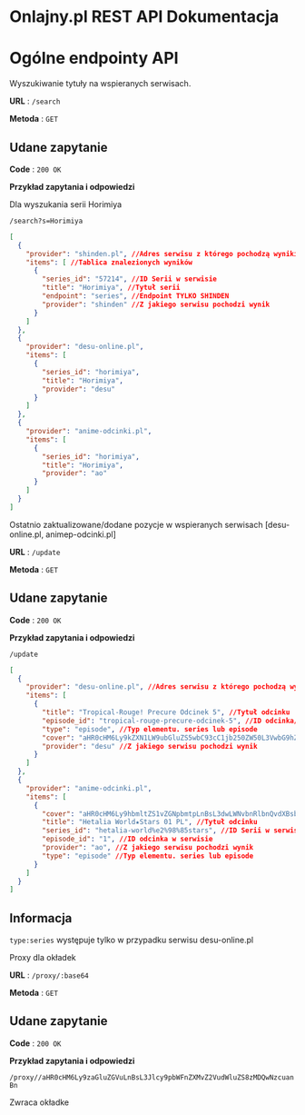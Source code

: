 # Onlajny.pl REST API Dokumentacja

# Ogólne endpointy API

Wyszukiwanie tytuły na wspieranych serwisach.

**URL** : `/search`

**Metoda** : `GET`

## Udane zapytanie

**Code** : `200 OK`

**Przykład zapytania i odpowiedzi**

Dla wyszukania serii Horimiya

`/search?s=Horimiya`

```json
[
  {
    "provider": "shinden.pl", //Adres serwisu z którego pochodzą wyniki
    "items": [ //Tablica znalezionych wyników
      {
        "series_id": "57214", //ID Serii w serwisie
        "title": "Horimiya", //Tytuł serii
        "endpoint": "series", //Endpoint TYLKO SHINDEN
        "provider": "shinden" //Z jakiego serwisu pochodzi wynik
      }
    ]
  },
  {
    "provider": "desu-online.pl",
    "items": [
      {
        "series_id": "horimiya",
        "title": "Horimiya",
        "provider": "desu"
      }
    ]
  },
  {
    "provider": "anime-odcinki.pl",
    "items": [
      {
        "series_id": "horimiya",
        "title": "Horimiya",
        "provider": "ao"
      }
    ]
  }
]
```

Ostatnio zaktualizowane/dodane pozycje w wspieranych serwisach [desu-online.pl, animep-odcinki.pl]

**URL** : `/update`

**Metoda** : `GET`

## Udane zapytanie

**Code** : `200 OK`

**Przykład zapytania i odpowiedzi**

`/update`

```json
[
  {
    "provider": "desu-online.pl", //Adres serwisu z którego pochodzą wyniki
    "items": [
      {
        "title": "Tropical-Rouge! Precure Odcinek 5", //Tytuł odcinku
        "episode_id": "tropical-rouge-precure-odcinek-5", //ID odcinka/serii w serwisie
        "type": "episode", //Typ elementu. series lub episode
        "cover": "aHR0cHM6Ly9kZXN1LW9ubGluZS5wbC93cC1jb250ZW50L3VwbG9hZHMvMjAyMS8wMy8xMTA5MDctMjEyeDMwMC53ZWJw", //Adres okładki zakodowany pzy pomocy base64
        "provider": "desu" //Z jakiego serwisu pochodzi wynik
      }
    ]
  },
  {
    "provider": "anime-odcinki.pl",
    "items": [
      {
        "cover": "aHR0cHM6Ly9hbmltZS1vZGNpbmtpLnBsL3dwLWNvbnRlbnQvdXBsb2Fkcy8yMDIxLzA0LzEwOTkxM2wucG5n", //Adres okładki zakodowany pzy pomocy base64
        "title": "Hetalia World★Stars 01 PL", //Tytuł odcinku
        "series_id": "hetalia-world%e2%98%85stars", //ID Serii w serwisie
        "episode_id": "1", //ID odcinka w serwisie
        "provider": "ao", //Z jakiego serwisu pochodzi wynik
        "type": "episode" //Typ elementu. series lub episode
      } 
    ]
  }
]
```

## Informacja
``type:series`` występuje tylko w przypadku serwisu desu-online.pl

Proxy dla okładek

**URL** : `/proxy/:base64`

**Metoda** : `GET`

## Udane zapytanie

**Code** : `200 OK`

**Przykład zapytania i odpowiedzi**

`/proxy//aHR0cHM6Ly9zaGluZGVuLnBsL3Jlcy9pbWFnZXMvZ2VudWluZS8zMDQwNzcuanBn`

Zwraca okładke